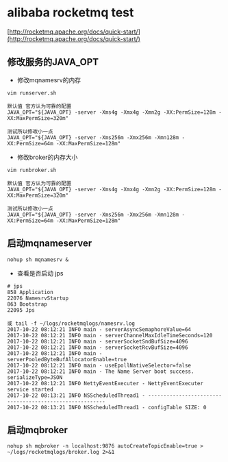 # alibaba rocketmq test

[http://rocketmq.apache.org/docs/quick-start/](http://rocketmq.apache.org/docs/quick-start/)

## 修改服务的JAVA_OPT

* 修改mqnamesrv的内存 
```
vim runserver.sh
```
```
默认值 官方认为可靠的配置 
JAVA_OPT="${JAVA_OPT} -server -Xms4g -Xmx4g -Xmn2g -XX:PermSize=128m -XX:MaxPermSize=320m"

测试所以修改小一点
JAVA_OPT="${JAVA_OPT} -server -Xms256m -Xmx256m -Xmn128m -XX:PermSize=64m -XX:MaxPermSize=128m"

```
* 修改broker的内存大小 

```
vim runbroker.sh
```
```
默认值 官方认为可靠的配置 
JAVA_OPT="${JAVA_OPT} -server -Xms4g -Xmx4g -Xmn2g -XX:PermSize=128m -XX:MaxPermSize=320m"

测试所以修改小一点
JAVA_OPT="${JAVA_OPT} -server -Xms256m -Xmx256m -Xmn128m -XX:PermSize=64m -XX:MaxPermSize=128m"
```
## 启动mqnameserver
```
nohup sh mqnamesrv &
``` 
* 查看是否启动 jps
```
# jps 
858 Application
22076 NamesrvStartup
863 Bootstrap
22095 Jps

或 tail -f ~/logs/rocketmqlogs/namesrv.log
2017-10-22 08:12:21 INFO main - serverAsyncSemaphoreValue=64
2017-10-22 08:12:21 INFO main - serverChannelMaxIdleTimeSeconds=120
2017-10-22 08:12:21 INFO main - serverSocketSndBufSize=4096
2017-10-22 08:12:21 INFO main - serverSocketRcvBufSize=4096
2017-10-22 08:12:21 INFO main - serverPooledByteBufAllocatorEnable=true
2017-10-22 08:12:21 INFO main - useEpollNativeSelector=false
2017-10-22 08:12:21 INFO main - The Name Server boot success. serializeType=JSON
2017-10-22 08:12:21 INFO NettyEventExecuter - NettyEventExecuter service started
2017-10-22 08:13:21 INFO NSScheduledThread1 - --------------------------------------------------------
2017-10-22 08:13:21 INFO NSScheduledThread1 - configTable SIZE: 0

```

## 启动mqbroker 
```
nohup sh mqbroker -n localhost:9876 autoCreateTopicEnable=true > ~/logs/rocketmqlogs/broker.log 2>&1 
```
